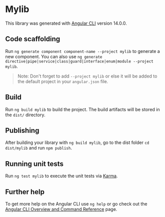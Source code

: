 # Mylib

This library was generated with [Angular CLI](https://github.com/angular/angular-cli) version 14.0.0.

## Code scaffolding

Run `ng generate component component-name --project mylib` to generate a new component. You can also use `ng generate directive|pipe|service|class|guard|interface|enum|module --project mylib`.
> Note: Don't forget to add `--project mylib` or else it will be added to the default project in your `angular.json` file. 

## Build

Run `ng build mylib` to build the project. The build artifacts will be stored in the `dist/` directory.

## Publishing

After building your library with `ng build mylib`, go to the dist folder `cd dist/mylib` and run `npm publish`.

## Running unit tests

Run `ng test mylib` to execute the unit tests via [Karma](https://karma-runner.github.io).

## Further help

To get more help on the Angular CLI use `ng help` or go check out the [Angular CLI Overview and Command Reference](https://angular.io/cli) page.
